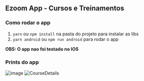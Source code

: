 ## Ezoom App - Cursos e Treinamentos

### Como rodar o app

1. `yarn` ou `npm install` na pasta do projeto para instalar as libs
2. `yarn android` ou `npm run android` para rodar o app

**OBS: O app nao foi testado no IOS**

### Prints do app

![image](https://user-images.githubusercontent.com/37676399/88977833-f1168880-d294-11ea-9ff8-aa6cebecf347.png) ![CourseDetails](https://user-images.githubusercontent.com/37676399/88977660-b876af00-d294-11ea-81c9-bffc7d57f0f0.png)
